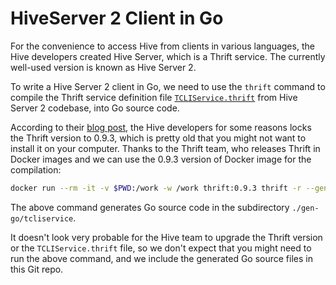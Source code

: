 # HiveServer 2 Client in Go

For the convenience to access Hive from clients in various languages, the Hive developers created Hive Server, which is a Thrift service.  The currently well-used version is known as Hive Server 2.

To write a Hive Server 2 client in Go, we need to use the `thrift` command to compile the Thrift service definition file [`TCLIService.thrift`](https://github.com/apache/hive/blob/master/service-rpc/if/TCLIService.thrift) from Hive Server 2 codebase, into Go source code.

According to their [blog post](https://cwiki.apache.org/confluence/display/Hive/HowToContribute), the Hive developers for some reasons locks the Thrift version to 0.9.3, which is pretty old that you might not want to install it on your computer.  Thanks to the Thrift team, who releases Thrift in Docker images and we can use the 0.9.3 version of Docker image for the compilation:

```bash
docker run --rm -it -v $PWD:/work -w /work thrift:0.9.3 thrift -r --gen go TCLIService.thrift
```

The above command generates Go source code in the subdirectory `./gen-go/tcliservice`.

It doesn't look very probable for the Hive team to upgrade the Thrift version or the `TCLIService.thrift` file, so we don't expect that you might need to run the above command, and we include the generated Go source files in this Git repo.
